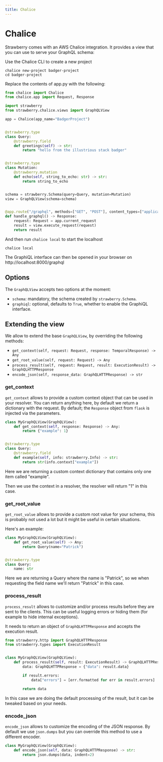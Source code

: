 ```yaml
---
title: Chalice
---
```


# Chalice

Strawberry comes with an AWS Chalice integration. It provides a view that you
can use to serve your GraphQL schema:

Use the Chalice CLI to create a new project

```shell
chalice new-project badger-project
cd badger-project
```

Replace the contents of app.py with the following:

```python
from chalice import Chalice
from chalice.app import Request, Response

import strawberry
from strawberry.chalice.views import GraphQLView

app = Chalice(app_name="BadgerProject")


@strawberry.type
class Query:
    @strawberry.field
    def greetings(self) -> str:
        return "hello from the illustrious stack badger"


@strawberry.type
class Mutation:
    @strawberry.mutation
    def echo(self, string_to_echo: str) -> str:
        return string_to_echo


schema = strawberry.Schema(query=Query, mutation=Mutation)
view = GraphQLView(schema=schema)


@app.route("/graphql", methods=["GET", "POST"], content_types=["application/json"])
def handle_graphql() -> Response:
    request: Request = app.current_request
    result = view.execute_request(request)
    return result
```

And then run `chalice local` to start the localhost

```shell
chalice local
```

The GraphiQL interface can then be opened in your browser on
http://localhost:8000/graphql

## Options

The `GraphQLView` accepts two options at the moment:

- `schema`: mandatory, the schema created by `strawberry.Schema`.
- `graphiql`: optional, defaults to `True`, whether to enable the GraphiQL
  interface.

## Extending the view

We allow to extend the base `GraphQLView`, by overriding the following methods:

- `get_context(self, request: Request, response: TemporalResponse) -> Any`
- `get_root_value(self, request: Request) -> Any`
- `process_result(self, request: Request, result: ExecutionResult) -> GraphQLHTTPResponse`
- `encode_json(self, response_data: GraphQLHTTPResponse) -> str`

### get_context

`get_context` allows to provide a custom context object that can be used in your
resolver. You can return anything here, by default we return a dictionary with
the request. By default; the `Response` object from `flask` is injected via the
parameters.

```python
class MyGraphQLView(GraphQLView):
    def get_context(self, response: Response) -> Any:
        return {"example": 1}


@strawberry.type
class Query:
    @strawberry.field
    def example(self, info: strawberry.Info) -> str:
        return str(info.context["example"])
```

Here we are returning a custom context dictionary that contains only one item
called "example".

Then we use the context in a resolver, the resolver will return "1" in this
case.

### get_root_value

`get_root_value` allows to provide a custom root value for your schema, this is
probably not used a lot but it might be useful in certain situations.

Here's an example:

```python
class MyGraphQLView(GraphQLView):
    def get_root_value(self) -> Any:
        return Query(name="Patrick")


@strawberry.type
class Query:
    name: str
```

Here we are returning a Query where the name is "Patrick", so we when requesting
the field name we'll return "Patrick" in this case.

### process_result

`process_result` allows to customize and/or process results before they are sent
to the clients. This can be useful logging errors or hiding them (for example to
hide internal exceptions).

It needs to return an object of `GraphQLHTTPResponse` and accepts the execution
result.

```python
from strawberry.http import GraphQLHTTPResponse
from strawberry.types import ExecutionResult


class MyGraphQLView(GraphQLView):
    def process_result(self, result: ExecutionResult) -> GraphQLHTTPResponse:
        data: GraphQLHTTPResponse = {"data": result.data}

        if result.errors:
            data["errors"] = [err.formatted for err in result.errors]

        return data
```

In this case we are doing the default processing of the result, but it can be
tweaked based on your needs.

### encode_json

`encode_json` allows to customize the encoding of the JSON response. By default
we use `json.dumps` but you can override this method to use a different encoder.

```python
class MyGraphQLView(GraphQLView):
    def encode_json(self, data: GraphQLHTTPResponse) -> str:
        return json.dumps(data, indent=2)
```
